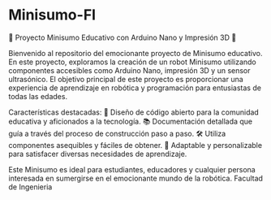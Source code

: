 # Minisumo-FI
🤖 Proyecto Minisumo Educativo con Arduino Nano y Impresión 3D 🤖

Bienvenido al repositorio del emocionante proyecto de Minisumo educativo. En este proyecto, exploramos la creación de un robot Minisumo utilizando componentes accesibles como Arduino Nano, impresión 3D y un sensor ultrasónico. El objetivo principal de este proyecto es proporcionar una experiencia de aprendizaje en robótica y programación para entusiastas de todas las edades.

Características destacadas:
🔬 Diseño de código abierto para la comunidad educativa y aficionados a la tecnología.
📚 Documentación detallada que guía a través del proceso de construcción paso a paso.
🛠️ Utiliza componentes asequibles y fáciles de obtener.
📏 Adaptable y personalizable para satisfacer diversas necesidades de aprendizaje.

Este Minisumo es ideal para estudiantes, educadores y cualquier persona interesada en sumergirse en el emocionante mundo de la robótica.
Facultad de Ingenieria

